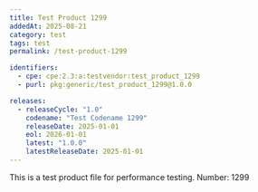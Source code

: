 ```yaml
---
title: Test Product 1299
addedAt: 2025-08-21
category: test
tags: test
permalink: /test-product-1299

identifiers:
  - cpe: cpe:2.3:a:testvendor:test_product_1299
  - purl: pkg:generic/test_product_1299@1.0.0

releases:
  - releaseCycle: "1.0"
    codename: "Test Codename 1299"
    releaseDate: 2025-01-01
    eol: 2026-01-01
    latest: "1.0.0"
    latestReleaseDate: 2025-01-01
---
```


This is a test product file for performance testing. Number: 1299
